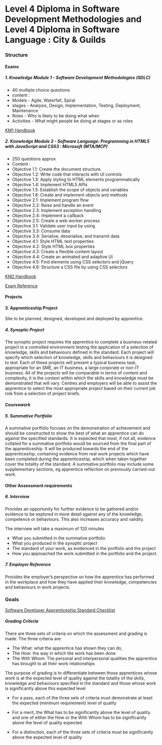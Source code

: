 # Level 4 Diploma in Software Development Methodologies and Level 4 Diploma in Software Language : City & Guilds


### Structure

#### Exams

##### 1. Knowledge Module 1 - Software Development Methodologies (SDLC)

- 40 multiple choice questions
- content :
 - Models - Agile, Waterfall, Spiral
 - stages - Analysis, Design, Implementation, Testing, Deployment, Maintenance
 - Roles - Who is likely to be doing what when
 - Activities - What might people be doing at stages or as roles

[KM1 Handbook](https://www.cityandguilds.com/-/media/productdocuments/digital_and_it/it_professional/9648/on-programme/9648-71_software_developer/9628-01_l4_diploma_in_software_development_methodologies_handbook.ashx)


##### 2. Knowledge Module 2 - Software Language:  Programming in HTML5 with JavaScript and CSS3 : Microsoft (MTA/MCP)

- 250 questions approx
- Content :
 - Objective 1.1: Create the document structure.
 - Objective 1.2: Write code that interacts with UI controls
 - Objective 1.3: Apply styling to HTML elements programmatically
 - Objective 1.4: Implement HTML5 APIs
 - Objective 1.5: Establish the scope of objects and variables
 - Objective 1.6: Create and implement objects and methods
 - Objective 2.1: Implement program flow
 - Objective 2.2: Raise and handle an event
 - Objective 2.3: Implement exception handling
 - Objective 2.4: Implement a callback
 - Objective 2.5: Create a web worker process
 - Objective 3.1: Validate user input by using
 - Objective 3.3: Consume data
 - Objective 3.4: Serialise, deserialise, and transmit data
 - Objective 4.1: Style HTML text properties
 - Objective 4.2: Style HTML box properties
 - Objective 4.3: Create a flexible content layout
 - Objective 4.4: Create an animated and adaptive UI
 - Objective 4.5: Find elements using CSS selectors and jQuery
 - Objective 4.6: Structure a CSS file by using CSS selectors

[KM2 Handbook ](https://www.cityandguilds.com/-/media/productdocuments/digital_and_it/it_professional/9648/on-programme/9648-71_software_developer/9628-02_l4_diploma_in_software_language_handbook.ashx)

[Exam Reference](https://drive.google.com/file/d/1WsBYkhb07FvZ3_A5bbpr4_9VLI5ZRMRY/view)

#### Projects

#### 3. Apprenticeship Project

Site to be planned, designed, developed and deployed by apprentice.

##### 4. Synoptic Project

The synoptic project requires the apprentice to complete a business-related project in a controlled environment testing the application of a selection of knowledge, skills and behaviours defined in the standard. Each project will specify which selection of knowledge, skills and behaviours it is designed to test. Each of these projects will present a typical business task, appropriate for an SME, an IT business, a large corporate or non-IT business. All of the projects will be comparable in terms of content and complexity, it is the context within which the skills and knowledge must be demonstrated that will vary. Centres and employers will be able to assist the apprentice to select the most appropriate project based on their current job role from a selection of project briefs.

#### Coursework

##### 5. Summative Portfolio

A summative portfolio focuses on the demonstration of achievement and should be constructed to show the best of what an apprentice can do against the specified standards. It is expected that most, if not all, evidence collated for a summative portfolio would be sourced from the final part of the apprenticeship. It will be produced towards the end of the apprenticeship, containing evidence from real work projects which have been completed during the apprenticeship, which when taken together cover the totality of the standard.
A summative portfolio may include some supplementary sections, eg apprentice reflection on previously carried-out work.

#### Other Assessment requirements

##### 6. Interview

Provides an opportunity for further evidence to be gathered and/or evidence to be explored in more detail against any of the knowledge, competence or behaviours.
This also increases accuracy and validity.

The interview will take a maximum of 120 minutes
- What you submitted in the summative portfolio
- What you produced in the synoptic project
- The standard of your work, as evidenced in the portfolio and the project
- How you approached the work submitted in the portfolio and the project.

##### 7. Employer Reference

Provides the employer’s perspective on how the apprentice has performed in the workplace and how they have applied their knowledge, competencies and behaviours in work projects.

### Goals

[Software Developer Apprenticeship Standard Checklist](https://github.com/Marie-L/Summative-Portfolio/blob/master/standard_checklist.md)

##### Grading Criteria

There are three sets of criteria on which the assessment and grading is made. The three criteria are:

- The What: what the apprentice has shown they can do,
- The How: the way in which the work has been done
- The With Whom: The personal and interpersonal qualities the apprentice has brought to all their
work relationships

The purpose of grading is to differentiate between those apprentices whose work is at the expected level of
quality against the totality of the skills, knowledge and behaviours specified in the standard and those whose
work is significantly above this expected level

- For a pass, each of the three sets of criteria must demonstrate at least the expected (minimum
requirement) level of quality

- For a merit, the What has to be significantly above the level of quality and one of either the How or
the With Whom has to be significantly above the level of quality expected

- For a distinction, each of the three sets of criteria must be significantly above the expected level of
quality
